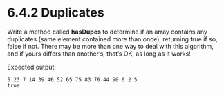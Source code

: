 # 6.4.2 Duplicates
Write a method called <b>hasDupes</b> to determine if an array contains any duplicates (same element contained more than once), returning true if so, false if not. There may be more than one way to deal with this algorithm, and if yours differs than another’s, that’s OK, as long as it works!

Expected output:
```
5 23 7 14 39 46 52 65 75 83 76 44 90 6 2 5 
true
```